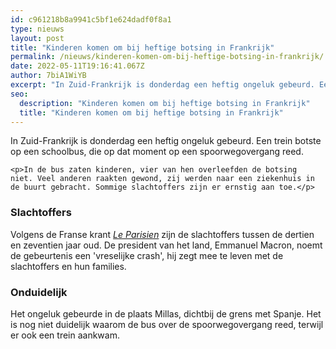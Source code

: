 ```yaml
---
id: c961218b8a9941c5bf1e624dadf0f8a1
type: nieuws
layout: post
title: "Kinderen komen om bij heftige botsing in Frankrijk"
permalink: /nieuws/kinderen-komen-om-bij-heftige-botsing-in-frankrijk/
date: 2022-05-11T19:16:41.067Z
author: 7biA1WiYB
excerpt: "In Zuid-Frankrijk is donderdag een heftig ongeluk gebeurd. Een trein botste op een schoolbus, die op dat moment op een spoorwegovergang reed.  "
seo:
  description: "Kinderen komen om bij heftige botsing in Frankrijk"
  title: "Kinderen komen om bij heftige botsing in Frankrijk"
---
```

In Zuid-Frankrijk is donderdag een heftig ongeluk gebeurd. Een trein botste op een schoolbus, die op dat moment op een spoorwegovergang reed.  

    <p>In de bus zaten kinderen, vier van hen overleefden de botsing niet. Veel anderen raakten gewond, zij werden naar een ziekenhuis in de buurt gebracht. Sommige slachtoffers zijn er ernstig aan toe.</p>
<h3>Slachtoffers</h3>
<p>Volgens de Franse krant <a href="http://www.leparisien.fr/faits-divers/collision-entre-un-bus-et-un-train-dans-les-pyrenees-orientales-plusieurs-victimes-14-12-2017-7453008.php" target="_blank"><em>Le Parisien</em></a> zijn de slachtoffers tussen de dertien en zeventien jaar oud. De president van het land, Emmanuel Macron, noemt de gebeurtenis een 'vreselijke crash', hij zegt mee te leven met de slachtoffers en hun families.</p>
<h3>Onduidelijk</h3>
<p>Het ongeluk gebeurde in de plaats Millas, dichtbij de grens met Spanje. Het is nog niet duidelijk waarom de bus over de spoorwegovergang reed, terwijl er ook een trein aankwam.</p>  
